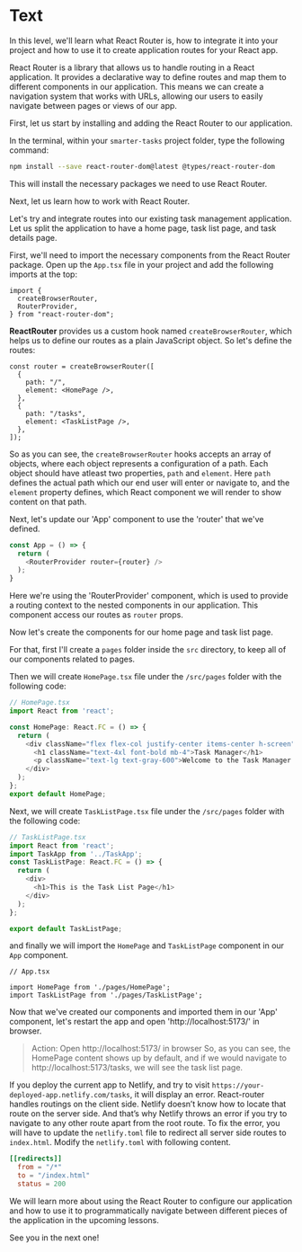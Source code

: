 # Text

In this level, we'll learn what React Router is, how to integrate it into your project and how to use it to create application routes for your React app.

React Router is a library that allows us to handle routing in a React application. It provides a declarative way to define routes and map them to different components in our application. This means we can create a navigation system that works with URLs, allowing our users to easily navigate between pages or views of our app.

First, let us start by installing and adding the React Router to our application.

In the terminal, within your `smarter-tasks` project folder, type the following command:

```bash
npm install --save react-router-dom@latest @types/react-router-dom
```

This will install the necessary packages we need to use React Router.

Next, let us learn how to work with React Router.

Let's try and integrate routes into our existing task management application. Let us split the application to have a home page, task list page, and task details page. 

First, we'll need to import the necessary components from the React Router package. Open up the `App.tsx` file in your project and add the following imports at the top:

```tsx
import {
  createBrowserRouter,
  RouterProvider,
} from "react-router-dom";
```

**ReactRouter** provides us a custom hook named `createBrowserRouter`, which helps us to define our routes as a plain JavaScript object. So let's define the routes:
```tsx
const router = createBrowserRouter([
  {
    path: "/",
    element: <HomePage />,
  },
  {
    path: "/tasks",
    element: <TaskListPage />,
  },
]);
```
So as you can see, the `createBrowserRouter` hooks accepts an array of objects, where each object represents a configuration of a path. Each object should have atleast two properties, `path` and `element`. Here `path` defines the actual path which our end user will enter or navigate to, and the `element` property defines, which React component we will render to show content on that path.

Next, let's update our 'App' component to use the 'router' that we've defined.

```js
const App = () => {
  return (
    <RouterProvider router={router} />
  );
}
```

Here we're using the 'RouterProvider' component, which is used to provide a routing context to the nested components in our application. This component access our routes as `router` props.

Now let's create the components for our home page and task list page.

For that, first I'll create a `pages` folder inside the `src` directory, to keep all of our components related to pages.

Then we will create `HomePage.tsx` file under the `/src/pages` folder with the following code:
```js
// HomePage.tsx
import React from 'react';

const HomePage: React.FC = () => {
  return (
    <div className="flex flex-col justify-center items-center h-screen">
      <h1 className="text-4xl font-bold mb-4">Task Manager</h1>
      <p className="text-lg text-gray-600">Welcome to the Task Manager application!</p>
    </div>
  );
};
export default HomePage;
```

Next, we will create `TaskListPage.tsx` file under the `/src/pages` folder with the following code:

```js
// TaskListPage.tsx
import React from 'react';
import TaskApp from '../TaskApp';
const TaskListPage: React.FC = () => {
  return (
    <div>
      <h1>This is the Task List Page</h1>
    </div>
  );
};

export default TaskListPage;
```

and finally we will import the `HomePage` and `TaskListPage` component in our `App` component.
```tsx
// App.tsx

import HomePage from './pages/HomePage';
import TaskListPage from './pages/TaskListPage';

```

Now that we've created our components and imported them in our 'App' component, let's restart the app and open 'http://localhost:5173/' in browser.

> Action: Open http://localhost:5173/ in browser
So, as you can see, the HomePage content shows up by default, and if we would navigate to http://localhost:5173/tasks, we will see the task list page.

If you deploy the current app to Netlify, and try to visit `https://your-deployed-app.netlify.com/tasks`, it will display an error. React-router handles routings on the client side. Netlify doesn’t know how to locate that route on the server side. And that’s why Netlify throws an error if you try to navigate to any other route apart from the root route. To fix the error, you will have to update the `netlify.toml` file to redirect all server side routes to `index.html`. Modify the `netlify.toml` with following content.

```toml
[[redirects]]
  from = "/*"
  to = "/index.html"
  status = 200
```

We will learn more about using the React Router to configure our application and how to use it to programmatically navigate between different pieces of the application in the upcoming lessons.

See you in the next one!

